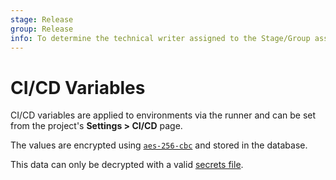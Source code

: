 ```yaml
---
stage: Release
group: Release
info: To determine the technical writer assigned to the Stage/Group associated with this page, see https://about.gitlab.com/handbook/engineering/ux/technical-writing/#assignments
---
```


# CI/CD Variables

CI/CD variables are applied to environments via the runner and can be set from the project's **Settings > CI/CD** page.

The values are encrypted using [`aes-256-cbc`](https://en.wikipedia.org/wiki/Advanced_Encryption_Standard) and stored in the database.

This data can only be decrypted with a valid [secrets file](../raketasks/backup_restore.md#when-the-secrets-file-is-lost).
